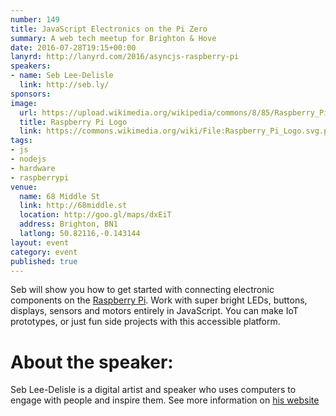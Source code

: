 ```yaml
---
number: 149
title: JavaScript Electronics on the Pi Zero
summary: A web tech meetup for Brighton & Hove
date: 2016-07-28T19:15+00:00
lanyrd: http://lanyrd.com/2016/asyncjs-raspberry-pi
speakers:
- name: Seb Lee-Delisle
  link: http://seb.ly/
sponsors:
image:
  url: https://upload.wikimedia.org/wikipedia/commons/8/85/Raspberry_Pi_Logo.png
  title: Raspberry Pi Logo
  link: https://commons.wikimedia.org/wiki/File:Raspberry_Pi_Logo.svg.png
tags:
- js
- nodejs
- hardware
- raspberrypi
venue:
  name: 68 Middle St
  link: http://68middle.st
  location: http://goo.gl/maps/dxEiT
  address: Brighton, BN1
  latlong: 50.82116,-0.143144
layout: event
category: event
published: true
---
```


Seb will show you how to get started with connecting electronic components on the [Raspberry Pi](https://www.raspberrypi.org). Work with super bright LEDs, buttons, displays, sensors and motors entirely in JavaScript. You can make IoT prototypes, or just fun side projects with this accessible platform.

# About the speaker:

Seb Lee-Delisle is a digital artist and speaker who uses computers to engage with people and inspire them. See more information on [his website](http://seb.ly/about)
